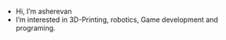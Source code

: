 - Hi, I’m asherevan
- I’m interested in 3D-Printing, robotics, Game development and programing.

<!---
asherevan/asherevan is a ✨ special ✨ repository because its `README.md` (this file) appears on your GitHub profile.
You can click the Preview link to take a look at your changes.
--->
